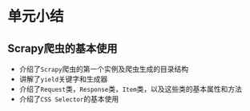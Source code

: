 # 单元小结



## Scrapy爬虫的基本使用

+ 介绍了`Scrapy`爬虫的第一个实例及爬虫生成的目录结构
+ 讲解了`yield`关键字和生成器
+ 介绍了`Request`类，`Response`类，`Item`类，以及这些类的基本属性和方法
+ 介绍了`CSS Selector`的基本使用